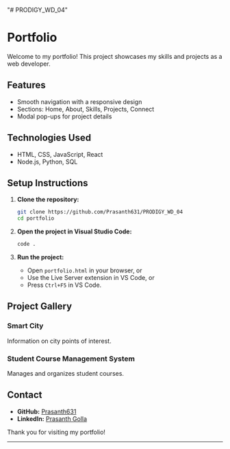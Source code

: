 "# PRODIGY_WD_04" 
# Portfolio

Welcome to my portfolio! This project showcases my skills and projects as a web developer.

## Features

- Smooth navigation with a responsive design
- Sections: Home, About, Skills, Projects, Connect
- Modal pop-ups for project details

## Technologies Used

- HTML, CSS, JavaScript, React
- Node.js, Python, SQL

## Setup Instructions

1. **Clone the repository:**
   ```bash
   git clone https://github.com/Prasanth631/PRODIGY_WD_04
   cd portfolio
   ```

2. **Open the project in Visual Studio Code:**
   ```bash
   code .
   ```

3. **Run the project:**
   - Open `portfolio.html` in your browser, or
   - Use the Live Server extension in VS Code, or
   - Press `Ctrl+F5` in VS Code.

## Project Gallery

### Smart City
Information on city points of interest.

### Student Course Management System
Manages and organizes student courses.

## Contact

- **GitHub:** [Prasanth631](https://github.com/Prasanth631)
- **LinkedIn:** [Prasanth Golla](https://www.linkedin.com/in/prasanth-golla-960220286/)

Thank you for visiting my portfolio!

---
